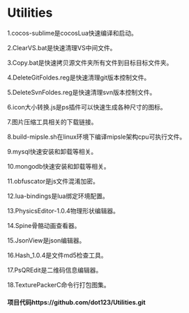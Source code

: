 # Utilities
1.cocos-sublime是cocosLua快速编译和启动。

2.ClearVS.bat是快速清理VS中间文件。

3.Copy.bat是快速拷贝源文件夹所有文件到目标目标文件夹。

4.DeleteGitFoldes.reg是快速清理git版本控制文件。

5.DeleteSvnFoldes.reg是快速清理svn版本控制文件。

6.icon大小转换.js是ps插件可以快速生成各种尺寸的图标。

7.图片压缩工具相关的下载链接。

8.build-mipsle.sh在linux环境下编译mipsle架构cpu可执行文件。

9.mysql快速安装和卸载等相关。

10.mongodb快速安装和卸载等相关。

11.obfuscator是js文件混淆加密。

12.lua-bindings是lua绑定环境配置。

13.PhysicsEditor-1.0.4物理形状编辑器。

14.Spine骨骼动画查看器。

15.JsonView是json编辑器。

16.Hash_1.0.4是文件md5检查工具。

17.PsQREdit是二维码信息编辑器。

18.TexturePackerC命令行打包图集。

#### 项目代码https://github.com/dot123/Utilities.git
